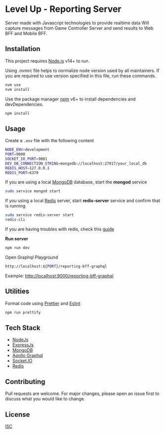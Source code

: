 # Level Up - Reporting Server

Server made with Javascript technologies to provide realtime data
Will capture messages from Game Controller Server and send results to Web BFF and Mobile BFF.

## Installation

This project requires [Node.js](https://nodejs.org/) v14+ to run.

Using .nvmrc file helps to normalize node version used by all maintainers.
If you are required to use version specified in this file, run these commands.

```bash
nvm use
nvm install
```

Use the package manager [npm](https://www.npmjs.com/get-npm) v6+ to install dependencies and devDependencies.

```bash
npm install
```
## Usage

Create a `.env` file with the following content

```bash
NODE_ENV=development
PORT=9000
SOCKET_IO_PORT=9001
DEV_DB_CONNECTION_STRING=mongodb://localhost:27017/your_local_db
REDIS_HOST=127.0.0.1
REDIS_PORT=6379
```

If you are using a local [MongoDB](https://docs.mongodb.com/manual/installation/) database, start the **mongod** service

```bash
sudo service mongod start
```

If you using a local [Redis](https://redis.io/topics/quickstart) server, start **redis-server** service and confirm that is running

```bash
sudo service redis-server start
redis-cli
```

If you are having troubles with redis, check this [guide](https://www.digitalocean.com/community/tutorials/how-to-install-and-secure-redis-on-ubuntu-18-04)

**Run server**

```bash
npm run dev
```

Open Graphql Playground

```bash
http://localhost:${PORT}/reporting-bff-graphql
```
Example: [http://localhost:9000/reporting-bff-graphql](http://localhost:9000/reporting-bff-graphql)

## Utilities

Format code using [Prettier](https://prettier.io/) and [Eslint](https://eslint.org/)

```bash
npm run prettify
```

## Tech Stack
- [NodeJs](https://nodejs.org/es/)
- [ExpressJs](https://expressjs.com/)
- [MongoDB](https://www.mongodb.com/)
- [Apollo Graphql](https://www.apollographql.com/)
- [Socket.IO](https://socket.io/)
- [Redis](https://redis.io/topics/quickstart)

## Contributing
Pull requests are welcome. For major changes, please open an issue first to discuss what you would like to change.

## License
[ISC](https://opensource.org/licenses/ISC)